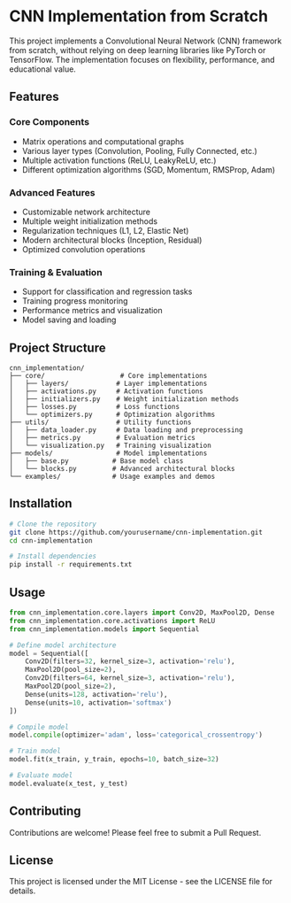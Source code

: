 # CNN Implementation from Scratch

This project implements a Convolutional Neural Network (CNN) framework from scratch, without relying on deep learning libraries like PyTorch or TensorFlow. The implementation focuses on flexibility, performance, and educational value.

## Features

### Core Components
- Matrix operations and computational graphs
- Various layer types (Convolution, Pooling, Fully Connected, etc.)
- Multiple activation functions (ReLU, LeakyReLU, etc.)
- Different optimization algorithms (SGD, Momentum, RMSProp, Adam)

### Advanced Features
- Customizable network architecture
- Multiple weight initialization methods
- Regularization techniques (L1, L2, Elastic Net)
- Modern architectural blocks (Inception, Residual)
- Optimized convolution operations

### Training & Evaluation
- Support for classification and regression tasks
- Training progress monitoring
- Performance metrics and visualization
- Model saving and loading

## Project Structure

```
cnn_implementation/
├── core/                   # Core implementations
│   ├── layers/            # Layer implementations
│   ├── activations.py     # Activation functions
│   ├── initializers.py    # Weight initialization methods
│   ├── losses.py          # Loss functions
│   └── optimizers.py      # Optimization algorithms
├── utils/                 # Utility functions
│   ├── data_loader.py     # Data loading and preprocessing
│   ├── metrics.py         # Evaluation metrics
│   └── visualization.py   # Training visualization
├── models/                # Model implementations
│   ├── base.py           # Base model class
│   └── blocks.py         # Advanced architectural blocks
└── examples/             # Usage examples and demos
```

## Installation

```bash
# Clone the repository
git clone https://github.com/yourusername/cnn-implementation.git
cd cnn-implementation

# Install dependencies
pip install -r requirements.txt
```

## Usage

```python
from cnn_implementation.core.layers import Conv2D, MaxPool2D, Dense
from cnn_implementation.core.activations import ReLU
from cnn_implementation.models import Sequential

# Define model architecture
model = Sequential([
    Conv2D(filters=32, kernel_size=3, activation='relu'),
    MaxPool2D(pool_size=2),
    Conv2D(filters=64, kernel_size=3, activation='relu'),
    MaxPool2D(pool_size=2),
    Dense(units=128, activation='relu'),
    Dense(units=10, activation='softmax')
])

# Compile model
model.compile(optimizer='adam', loss='categorical_crossentropy')

# Train model
model.fit(x_train, y_train, epochs=10, batch_size=32)

# Evaluate model
model.evaluate(x_test, y_test)
```

## Contributing

Contributions are welcome! Please feel free to submit a Pull Request.

## License

This project is licensed under the MIT License - see the LICENSE file for details.